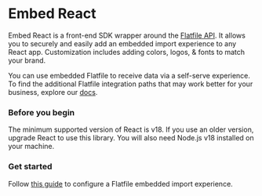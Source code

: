 # Embed React

Embed React is a front-end SDK wrapper around the [Flatfile API](https://flatfile.stoplight.io/docs/v10/). It allows you to  securely and easily add an embedded import experience to any React app. Customization includes adding colors, logos, & fonts to match your brand.

You can use embedded Flatfile to receive data via a self-serve experience. To find the additional Flatfile integration paths that may work better for your business, explore our [docs](flatfile.stoplight.io).

### Before you begin

The minimum supported version of React is v18. If you use an older version, upgrade React to use this library. You will also need Node.js v18 installed on your machine.


### Get started

Follow [this guide](https://flatfile.stoplight.io/docs/platform-sdk-mono/d6ff961604945-embed-react) to configure a Flatfile embedded import experience.
